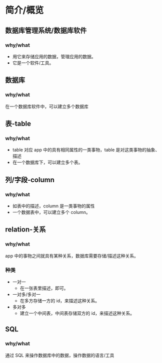 # 简介/概览

## 数据库管理系统/数据库软件

### why/what

- 用它来存储应用的数据，管理应用的数据。
- 它是一个软件/工具。

## 数据库

### why/what

在一个数据库软件中，可以建立多个数据库

## 表-table

### why/what

- table 对应 app 中的具有相同属性的一类事物，table 是对这类事物的抽象、描述
- 在一个数据库下，可以建立多个表。

## 列/字段-column

### why/what

- 如表中的描述，column 是一类事物的属性
- 一个数据表中，可以建立多个 column。

## relation-关系

### why/what

app 中的事物之间就具有某种关系，数据库需要存储/描述这种关系。

### 种类

- 一对一
  - 在一张表里描述，即可。
- 一对多/多对一
  - 在多方存储一方的 id，来描述这种关系。
- 多对多
  - 建立一个中间表，中间表存储双方的 id，来描述这种关系。

## SQL

### why/what

通过 SQL 来操作数据库中的数据，操作数据的语言/工具
